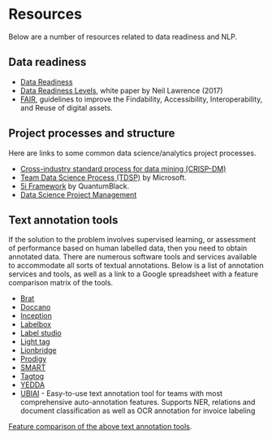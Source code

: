 # Resources

Below are a number of resources related to data readiness and NLP.

## Data readiness

* [Data Readiness](http://data-readiness.org/)
* [Data Readiness Levels](https://arxiv.org/abs/1705.02245), white paper by Neil Lawrence (2017)
* [FAIR](https://www.go-fair.org/fair-principles/), guidelines to improve the Findability, Accessibility, Interoperability, and Reuse of digital assets.


## Project processes and structure

Here are links to some common data science/analytics project processes.

* [Cross-industry standard process for data mining (CRISP-DM)](https://en.wikipedia.org/wiki/Cross-industry_standard_process_for_data_mining)
* [Team Data Science Process (TDSP)](https://docs.microsoft.com/en-us/azure/machine-learning/team-data-science-process/lifecycle) by Microsoft.
* [5i Framework](https://medium.com/quantumblack/the-protocol-series-articulating-the-lifecycle-of-an-analytics-use-case-with-the-5i-framework-9959b0306eee) by QuantumBlack.
* [Data Science Project Management](http://www.datascience-pm.com/)


## Text annotation tools

If the solution to the problem involves supervised learning, or assessment of performance based on human labelled data,
then you need to obtain annotated data. There are numerous software tools and services available to accommodate all
sorts of textual annotations. Below is a list of annotation services and tools, as well as a link to a Google spreadsheet with a 
feature comparison matrix of the tools.

* [Brat](https://brat.nlplab.org/)
* [Doccano](https://doccano.herokuapp.com/)
* [Inception](https://inception-project.github.io/)
* [Labelbox](https://labelbox.com/)
* [Label studio](https://labelstud.io/)
* [Light tag](https://www.lighttag.io/)
* [Lionbridge](https://lionbridge.ai/data-annotation-platform/)
* [Prodigy](https://prodi.gy/)
* [SMART](https://github.com/RTIInternational/SMART)
* [Tagtog](https://www.tagtog.net/)
* [YEDDA](https://github.com/jiesutd/YEDDA)
* [UBIAI](https://ubiai.tools/) - Easy-to-use text annotation tool for teams with most comprehensive auto-annotation features. Supports NER, relations and document classification as well as OCR annotation for invoice labeling

[Feature comparison of the above text annotation tools](https://docs.google.com/spreadsheets/d/1iKO0PhOhthsjZHGyhmsmYKKOxdmdJxrCJdNYevB3L4A/edit?usp=sharing).
